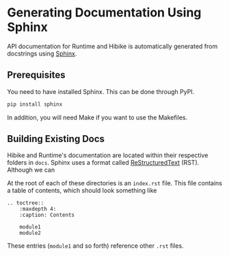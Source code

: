 Generating Documentation Using Sphinx
=====================================

API documentation for Runtime and Hibike is automatically generated from docstrings using
[Sphinx](http://www.sphinx-doc.org/en/stable/).

Prerequisites
-------------

You need to have installed Sphinx. This can be done through PyPI.

```bash
pip install sphinx
```

In addition, you will need Make if you want to use the Makefiles.

Building Existing Docs
----------------------

Hibike and Runtime's documentation are located within their respective folders in `docs`. Sphinx uses a format
called [ReStructuredText](http://www.sphinx-doc.org/en/stable/rest.html) (RST).
Although we can 

At the root of each of these directories is an `index.rst` file. This file contains a table of contents,
which should look something like

```
.. toctree::
    :maxdepth 4:
    :caption: Contents

    module1
    module2
```

These entries (`module1` and so forth) reference other `.rst` files.